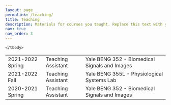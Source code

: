 ```yaml
---
layout: page
permalink: /teaching/
title: Teaching
description: Materials for courses you taught. Replace this text with your description.
nav: true
nav_order: 3
---
```


<table id="tbTeaching" border="0" width="100%">
	<tbody>
		<tr>
			<td>2021-2022 Spring</td><td>Teaching Assistant</td><td>Yale BENG 352 - Biomedical Signals and Images</td>
		</tr>
		<tr>
			<td>2021-2022 Fall</td><td>Teaching Assistant</td><td>Yale BENG 355L - Physiological Systems Lab</td>
		</tr>
		<tr>
			<td>2020-2021 Spring</td><td>Teaching Assistant</td><td>Yale BENG 352 - Biomedical Signals and Images</td>
		</tr>
		
	</tbody>
</table>
